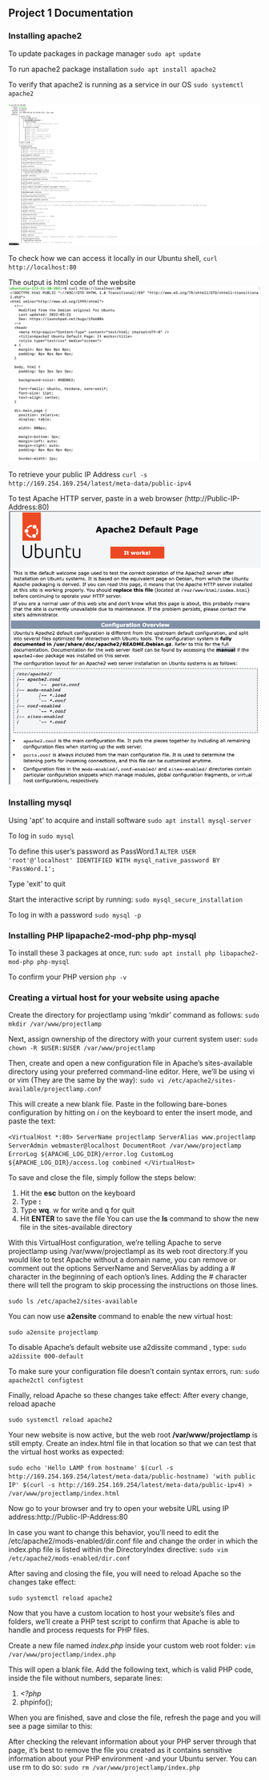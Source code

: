 ## Project 1 Documentation

### Installing apache2
To update packages in package manager
`sudo apt update`

To run apache2 package installation
`sudo apt install apache2`

To verify that apache2 is running as a service in our OS
`sudo systemctl apache2`

![Apache Status](./Apache_status.png)

To check how we can access it locally in our Ubuntu shell,
`curl http://localhost:80`

The output is html code of the website
![Open inbound port 80](./Open%20inbound%20port%2080.png)

To retrieve your public IP Address
`curl -s http://169.254.169.254/latest/meta-data/public-ipv4`

To test Apache HTTP server, paste in a web browser (http://Public-IP-Address:80)
![Apache Ubuntu Default Page](./Apache%20Ubuntu%20Default%20Page.png)


### Installing mysql
Using 'apt' to acquire and install software
`sudo apt install mysql-server`

To log in
`sudo mysql`


To define this user’s password as PassWord.1
`ALTER USER 'root'@'localhost' IDENTIFIED WITH mysql_native_password BY 'PassWord.1';`

Type 'exit' to quit

Start the interactive script by running:
`sudo mysql_secure_installation`

To log in with a password
`sudo mysql -p`

### Installing PHP lipapache2-mod-php php-mysql
To install these 3 packages at once, run:
`sudo apt install php libapache2-mod-php php-mysql`

To confirm your PHP version
`php -v`

### Creating a virtual host for your website using apache

Create the directory for projectlamp using ‘mkdir’ command as follows:
`sudo mkdir /var/www/projectlamp`

Next, assign ownership of the directory with your current system user:
`sudo chown -R $USER:$USER /var/www/projectlamp`

Then, create and open a new configuration file in Apache’s sites-available directory using your preferred command-line editor. Here, we’ll be using vi or vim (They are the same by the way):
`sudo vi /etc/apache2/sites-available/projectlamp.conf`

This will create a new blank file. Paste in the following bare-bones configuration by hitting on *i* on the keyboard to enter the insert mode, and paste the text:

`<VirtualHost *:80>
    ServerName projectlamp
    ServerAlias www.projectlamp 
    ServerAdmin webmaster@localhost
    DocumentRoot /var/www/projectlamp
    ErrorLog ${APACHE_LOG_DIR}/error.log
    CustomLog ${APACHE_LOG_DIR}/access.log combined
</VirtualHost>`

To save and close the file, simply follow the steps below:

1. Hit the **esc** button on the keyboard
2. Type **:**
3. Type **wq**. w for write and q for quit
4. Hit **ENTER** to save the file
You can use the **ls** command to show the new file in the sites-available directory

With this VirtualHost configuration, we’re telling Apache to serve projectlamp using /var/www/projectlampl as its web root directory.If you would like to test Apache without a domain name, you can remove or comment out the options ServerName and ServerAlias by adding a # character in the beginning of each option’s lines. Adding the # character there will tell the program to skip processing the instructions on those lines.

`sudo ls /etc/apache2/sites-available`

You can now use **a2ensite** command to enable the new virtual host:

`sudo a2ensite projectlamp`

To disable Apache’s default website use a2dissite command , type:
`sudo a2dissite 000-default`

To make sure your configuration file doesn’t contain syntax errors, run:
`sudo apache2ctl configtest`

Finally, reload Apache so these changes take effect: After every change, reload apache

`sudo systemctl reload apache2`

Your new website is now active, but the web root **/var/www/projectlamp** is still empty. Create an index.html file in that location so that we can test that the virtual host works as expected:

`sudo echo 'Hello LAMP from hostname' $(curl -s http://169.254.169.254/latest/meta-data/public-hostname) 'with public IP' $(curl -s http://169.254.169.254/latest/meta-data/public-ipv4) > /var/www/projectlamp/index.html`

Now go to your browser and try to open your website URL using IP address:http://Public-IP-Address:80

In case you want to change this behavior, you’ll need to edit the /etc/apache2/mods-enabled/dir.conf file and change the order in which the index.php file is listed within the DirectoryIndex directive:
`sudo vim /etc/apache2/mods-enabled/dir.conf`

After saving and closing the file, you will need to reload Apache so the changes take effect:

`sudo systemctl reload apache2`

Now that you have a custom location to host your website’s files and folders, we’ll create a PHP test script to confirm that Apache is able to handle and process requests for PHP files.

Create a new file named *index.php* inside your custom web root folder:
`vim /var/www/projectlamp/index.php`

This will open a blank file. Add the following text, which is valid PHP code, inside the file without numbers, separate lines:

1. *<?php*
2. phpinfo();

When you are finished, save and close the file, refresh the page and you will see a page similar to this:

After checking the relevant information about your PHP server through that page, it’s best to remove the file you created as it contains sensitive information about your PHP environment -and your Ubuntu server. You can use rm to do so:
`sudo rm /var/www/projectlamp/index.php`

